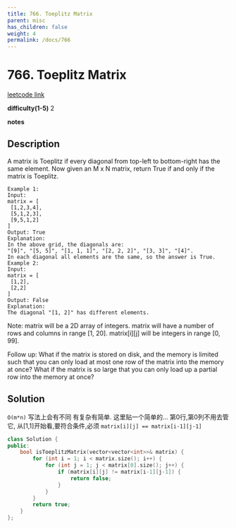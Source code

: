 ```yaml
---
title: 766. Toeplitz Matrix
parent: misc
has_children: false
weight: 4
permalink: /docs/766
---
```

# 766. Toeplitz Matrix
[leetcode link](https://leetcode.com/problems/toeplitz-matrix/)

**difficulty(1-5)** 
2

**notes**   


## Description

A matrix is Toeplitz if every diagonal from top-left to bottom-right has the same element.
Now given an M x N matrix, return True if and only if the matrix is Toeplitz.
 ```
Example 1:
Input:
matrix = [
  [1,2,3,4],
  [5,1,2,3],
  [9,5,1,2]
]
Output: True
Explanation:
In the above grid, the diagonals are:
"[9]", "[5, 5]", "[1, 1, 1]", "[2, 2, 2]", "[3, 3]", "[4]".
In each diagonal all elements are the same, so the answer is True.
Example 2:
Input:
matrix = [
  [1,2],
  [2,2]
]
Output: False
Explanation:
The diagonal "[1, 2]" has different elements.
```
Note:
matrix will be a 2D array of integers.
matrix will have a number of rows and columns in range [1, 20].
matrix[i][j] will be integers in range [0, 99].

Follow up:
What if the matrix is stored on disk, and the memory is limited such that you can only load at most one row of the matrix into the memory at once?
What if the matrix is so large that you can only load up a partial row into the memory at once?

## Solution
`O(m*n)` 
写法上会有不同 有复杂有简单. 
这里贴一个简单的... 第0行,第0列不用去管它, 从[1,1]开始看,要符合条件,必须
`matrix[i][j] == matrix[i-1][j-1]`

```c++
class Solution {
public:
    bool isToeplitzMatrix(vector<vector<int>>& matrix) {
        for (int i = 1; i < matrix.size(); i++) {
            for (int j = 1; j < matrix[0].size(); j++) {
                if (matrix[i][j] != matrix[i-1][j-1]) {
                    return false;
                }
            }
        }
        return true;
    }
};
```